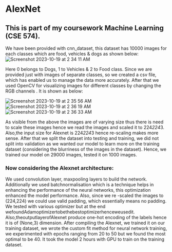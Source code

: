 # AlexNet
## This is part of my coursework Machine Learning (CSE 574).

We have been provided with cnn_dataset, this dataset has 10000 images for each classes which are food, vehicles & dogs as shown below:
![Screenshot 2023-10-19 at 2 34 11 AM](https://github.com/vijay-kshitij/AlexNet/assets/51355853/9a36746b-4b0d-421c-9dd0-14a8cb46b0fe)

Here 0 belongs to Dogs, 1 to Vehicles & 2 to Food class.
Since we are provided just with images of separate classes, so we created a csv file, which has enabled us to manage the data more accurately. 
After that we used OpenCV for visualizing images for different classes by changing the RGB channels . It is shown as below:

![Screenshot 2023-10-19 at 2 35 56 AM](https://github.com/vijay-kshitij/AlexNet/assets/51355853/f493fe4d-464b-4ff6-92a9-ca966aaa9b33) 
![Screenshot 2023-10-19 at 2 36 19 AM](https://github.com/vijay-kshitij/AlexNet/assets/51355853/da0d4c79-455d-4d96-a7b3-a68b7b92d860)
![Screenshot 2023-10-19 at 2 36 33 AM](https://github.com/vijay-kshitij/AlexNet/assets/51355853/25eeeedd-e527-45c4-b78b-4cbe9cca9d6f)

As visible from the above the images are of varying size thus there is need to scale these images hence we read the images and scaled it to 224*224*3. Also,the input size for Alexnet is 224*224*3 hence re-scaling makes more sense.
After that we split the dataset into testing and training, we did not split into validation as we wanted our model to learn more on the training dataset (considering the blurriness of the images in the dataset). Hence, we trained our model on 29000 images, tested it on 1000 images.

### Now considering the Alexnet architecture:
We used convolution layer, maxpooling layers to build the network. Additionally we used batchnormalisation which is a technique helps in enhancing the performance of the neural networks, this optimization enhanced the model performance. Also, since we re -scaled the images to (224,224) we could use valid padding, which essentially means no padding. We tested with various optimizer but at the end wefoundAdamoptimizertobethebestoptimizerhenceweusedit. Also,theoutputlayerofAlexnet produce one-hot encoding of the labels hence it is of (None,3) dimension.
After compiling the Alexnet, we trained it on our training dataset, we wrote the custom fit method for neural network training, we experimented with epochs ranging from 20 to 50 but we found the most optimal to be 40. It took the model 2 hours with GPU to train on the training dataset.
